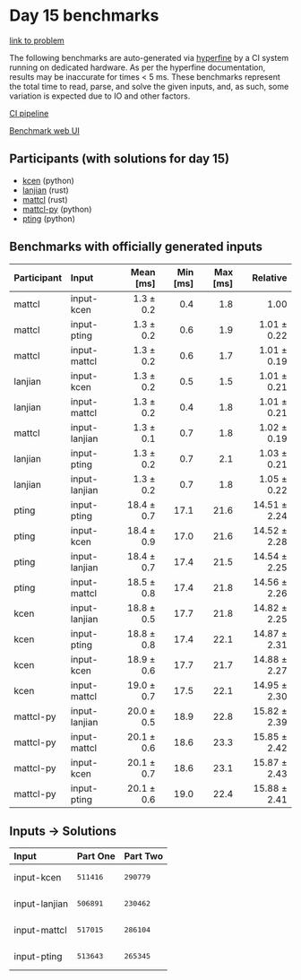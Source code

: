 # Day 15 benchmarks

[link to problem](https://adventofcode.com/2023/day/15)

The following benchmarks are auto-generated via
[hyperfine](https://github.com/sharkdp/hyperfine) by a CI system running on
dedicated hardware. As per the hyperfine documentation, results may be
inaccurate for times < 5 ms. These benchmarks represent the total time to read,
parse, and solve the given inputs, and, as such, some variation is expected due
to IO and other factors.

[CI pipeline](http://ci.papercode.net:8080/teams/main/pipelines/aoc2023)

[Benchmark web UI](https://aoc.ancalagon.black)


## Participants (with solutions for day 15)

- [kcen](https://github.com/kcen/aoc2023) (python)
- [lanjian](https://github.com/lanjian/aoc-2023) (rust)
- [mattcl](https://github.com/mattcl/aoc2023) (rust)
- [mattcl-py](https://github.com/mattcl/aoc2023-py) (python)
- [pting](https://github.com/pting/aoc2023) (python)


## Benchmarks with officially generated inputs

| Participant | Input | Mean [ms] | Min [ms] | Max [ms] | Relative |
|:---|:---|---:|---:|---:|---:|
| mattcl | input-kcen | 1.3 ± 0.2 | 0.4 | 1.8 | 1.00 |
| mattcl | input-pting | 1.3 ± 0.2 | 0.6 | 1.9 | 1.01 ± 0.22 |
| mattcl | input-mattcl | 1.3 ± 0.2 | 0.6 | 1.7 | 1.01 ± 0.19 |
| lanjian | input-kcen | 1.3 ± 0.2 | 0.5 | 1.5 | 1.01 ± 0.21 |
| lanjian | input-mattcl | 1.3 ± 0.2 | 0.4 | 1.8 | 1.01 ± 0.21 |
| mattcl | input-lanjian | 1.3 ± 0.1 | 0.7 | 1.8 | 1.02 ± 0.19 |
| lanjian | input-pting | 1.3 ± 0.2 | 0.7 | 2.1 | 1.03 ± 0.21 |
| lanjian | input-lanjian | 1.3 ± 0.2 | 0.7 | 1.8 | 1.05 ± 0.22 |
| pting | input-pting | 18.4 ± 0.7 | 17.1 | 21.6 | 14.51 ± 2.24 |
| pting | input-kcen | 18.4 ± 0.9 | 17.0 | 21.6 | 14.52 ± 2.28 |
| pting | input-lanjian | 18.4 ± 0.7 | 17.4 | 21.5 | 14.54 ± 2.25 |
| pting | input-mattcl | 18.5 ± 0.8 | 17.4 | 21.8 | 14.56 ± 2.26 |
| kcen | input-lanjian | 18.8 ± 0.5 | 17.7 | 21.8 | 14.82 ± 2.25 |
| kcen | input-pting | 18.8 ± 0.8 | 17.4 | 22.1 | 14.87 ± 2.31 |
| kcen | input-kcen | 18.9 ± 0.6 | 17.7 | 21.7 | 14.88 ± 2.27 |
| kcen | input-mattcl | 19.0 ± 0.7 | 17.5 | 22.1 | 14.95 ± 2.30 |
| mattcl-py | input-lanjian | 20.0 ± 0.5 | 18.9 | 22.8 | 15.82 ± 2.39 |
| mattcl-py | input-mattcl | 20.1 ± 0.6 | 18.6 | 23.3 | 15.85 ± 2.42 |
| mattcl-py | input-kcen | 20.1 ± 0.7 | 18.6 | 23.1 | 15.87 ± 2.43 |
| mattcl-py | input-pting | 20.1 ± 0.6 | 19.0 | 22.4 | 15.88 ± 2.41 |


## Inputs -> Solutions

| Input | Part One | Part Two |
|:---|:---|:---|
|input-kcen|<pre>511416</pre>|<pre>290779</pre>|
|input-lanjian|<pre>506891</pre>|<pre>230462</pre>|
|input-mattcl|<pre>517015</pre>|<pre>286104</pre>|
|input-pting|<pre>513643</pre>|<pre>265345</pre>|